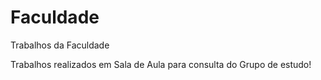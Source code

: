 # Faculdade
Trabalhos da Faculdade

Trabalhos realizados em Sala de Aula para consulta do Grupo de estudo!
